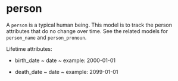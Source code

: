 # person

A `person` is a typical human being. This model is to track the person attributes that do no change over time. See the related models for `person_name` and `person_pronoun`.

Lifetime attributes:

* birth_date ~ date ~ example: 2000-01-01

* death_date ~ date ~ example: 2099-01-01
